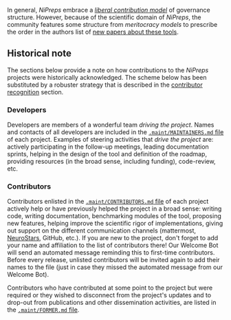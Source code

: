 In general, *NiPreps* embrace a [*liberal contribution model*](https://opensource.guide/leadership-and-governance/#what-are-some-of-the-common-governance-structures-for-open-source-projects)
of governance structure.
However, because of the scientific domain of *NiPreps*, the community features some
structure from *meritocracy models* to prescribe the order in the
authors list of [new papers about these tools](CONTRIBUTING.md#publications).

## Historical note

The sections below provide a note on how contributions to the *NiPreps*
projects were historically acknowledged.
The scheme below has been substituted by a robuster strategy
that is described in the [contributor recognition](CONTRIBUTING.md#recognizing-contributions)
section.

### Developers

Developers are members of a wonderful team _driving the project_.
Names and contacts of all developers are included in the
[`.maint/MAINTAINERS.md` file](https://github.com/nipreps/fmriprep/blob/master/.maint/MAINTAINERS.md) of each project.
Examples of steering activities that _drive the project_ are: actively participating in the
follow-up meetings, leading documentation sprints, helping in the design of the tool and definition of the roadmap,
providing resources (in the broad sense, including funding), code-review, etc.

### Contributors

Contributors enlisted in the
[`.maint/CONTRIBUTORS.md` file](https://github.com/nipreps/fmriprep/blob/master/.maint/CONTRIBUTORS.md) of each project
actively help or have previously helped the project in a broad sense: writing code, writing documentation,
benchmarking modules of the tool, proposing new features, helping improve the scientific
rigor of implementations, giving out support on the different communication
channels (mattermost, [NeuroStars][link_neurostars], GitHub, etc.).
If you are new to the project, don't forget to add your name and affiliation to the list
of contributors there!
Our Welcome Bot will send an automated message reminding this to first-time contributors.
Before every release, unlisted contributors will be invited again to add their names to the file
(just in case they missed the automated message from our Welcome Bot).

Contributors who have contributed at some point to the project but were required or they wished to
disconnect from the project's updates and to drop-out from publications and other dissemination activities,
are listed in the [`.maint/FORMER.md` file](https://github.com/nipreps/fmriprep/blob/master/.maint/FORMER.md).


[link_neurostars]: https://neurostars.org
